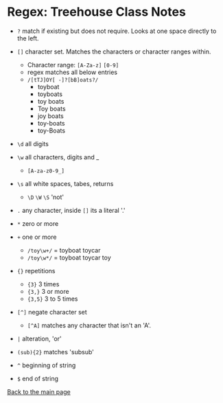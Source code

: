 # Regex: Treehouse Class Notes

+ `?` match if existing but does not require.  Looks at one space directly to the left.
+ `[]` character set.  Matches the characters or character ranges within.
  + Character range: `[A-Za-z]` `[0-9]`
  + regex matches all below entries
  + `/[tTJ]OY[ -]?[bB]oats?/`
    + toyboat
    + toyboats
    + toy boats
    + Toy boats
    + joy boats
    + toy-boats
    + toy-Boats

+ `\d` all digits
+ `\w` all characters, digits and _
  + `[A-za-z0-9_]`
+ `\s` all white spaces, tabes, returns
  + `\D` `\W` `\S` 'not'
+ `.` any character, inside `[]` its a literal '.'
+ `*` zero or more
+ `+` one or more
  + `/toy\w+/` = toyboat toycar
  + `/toy\w*/` = toyboat toycar toy

+ `{}` repetitions
  + `{3}` 3 times
  + `{3,}` 3 or more
  + `{3,5}` 3 to 5 times

+ `[^]` negate character set
  + `[^A]` matches any character that isn't an 'A'.

+ `|` alteration, 'or'

+ `(sub){2}` matches 'subsub'

+ `^` beginning of string
+ `$` end of string

[Back to the main page](../README.md) 